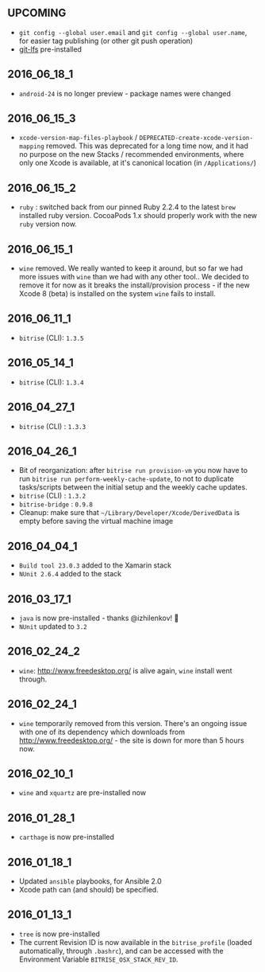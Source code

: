 ## UPCOMING

* `git config --global user.email` and `git config --global user.name`, for easier tag publishing (or other git push operation)
* [git-lfs](https://git-lfs.github.com/) pre-installed 


## 2016_06_18_1

* `android-24` is no longer preview - package names were changed


## 2016_06_15_3

* `xcode-version-map-files-playbook` / `DEPRECATED-create-xcode-version-mapping` removed. This was deprecated
  for a long time now, and it had no purpose on the new Stacks / recommended environments, where only one Xcode
  is available, at it's canonical location (in `/Applications/`)


## 2016_06_15_2

* `ruby` : switched back from our pinned Ruby 2.2.4 to the latest `brew` installed ruby version.
  CocoaPods 1.x should properly work with the new `ruby` version now.


## 2016_06_15_1

* `wine` removed. We really wanted to keep it around, but so far we had more issues with `wine` than we had with any other tool..
  We decided to remove it for now as it breaks the install/provision process - if the new Xcode 8 (beta) is installed on the system
  `wine` fails to install.


## 2016_06_11_1

* `bitrise` (CLI): `1.3.5`


## 2016_05_14_1

* `bitrise` (CLI): `1.3.4`


## 2016_04_27_1

* `bitrise` (CLI) : `1.3.3`


## 2016_04_26_1

* Bit of reorganization: after `bitrise run provision-vm` you now have to run `bitrise run perform-weekly-cache-update`,
  to not to duplicate tasks/scripts between the initial setup and the weekly cache updates.
* `bitrise` (CLI) : `1.3.2`
* `bitrise-bridge` : `0.9.8`
* Cleanup: make sure that `~/Library/Developer/Xcode/DerivedData` is empty before saving the virtual machine image


## 2016_04_04_1

* `Build tool 23.0.3` added to the Xamarin stack
* `NUnit 2.6.4` added to the stack

## 2016_03_17_1

* `java` is now pre-installed - thanks @izhilenkov! 🙌
* `NUnit` updated to `3.2`

## 2016_02_24_2

* `wine`: http://www.freedesktop.org/ is alive again, `wine` install went through.

## 2016_02_24_1

* `wine` temporarily removed from this version. There's an ongoing issue with
  one of its dependency which downloads from http://www.freedesktop.org/ - the
  site is down for more than 5 hours now.

## 2016_02_10_1

* `wine` and `xquartz` are pre-installed now

## 2016_01_28_1

* `carthage` is now pre-installed


## 2016_01_18_1

* Updated `ansible` playbooks, for Ansible 2.0
* Xcode path can (and should) be specified.


## 2016_01_13_1

* `tree` is now pre-installed
* The current Revision ID is now available in the `bitrise_profile` (loaded automatically,
  through `.bashrc`),
  and can be accessed with the Environment Variable `BITRISE_OSX_STACK_REV_ID`.
